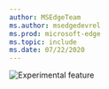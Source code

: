 ```yaml
---
author: MSEdgeTeam
ms.author: msedgedevrel
ms.prod: microsoft-edge
ms.topic: include
ms.date: 07/22/2020
---
```

![Experimental feature](../../media/includes/experimental-tag-20px.msft.png)  
